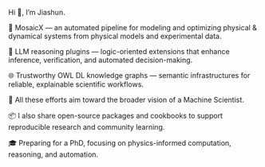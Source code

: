 Hi 👋, I’m Jiashun.

🧪 MosaicX — an automated pipeline for modeling and optimizing physical & dynamical systems from physical models and experimental data.

🧠 LLM reasoning plugins — logic-oriented extensions that enhance inference, verification, and automated decision-making.

🌐 Trustworthy OWL DL knowledge graphs — semantic infrastructures for reliable, explainable scientific workflows.

🎯 All these efforts aim toward the broader vision of a Machine Scientist.

📦 I also share open-source packages and cookbooks to support reproducible research and community learning.

🎓 Preparing for a PhD, focusing on physics-informed computation, reasoning, and automation.
